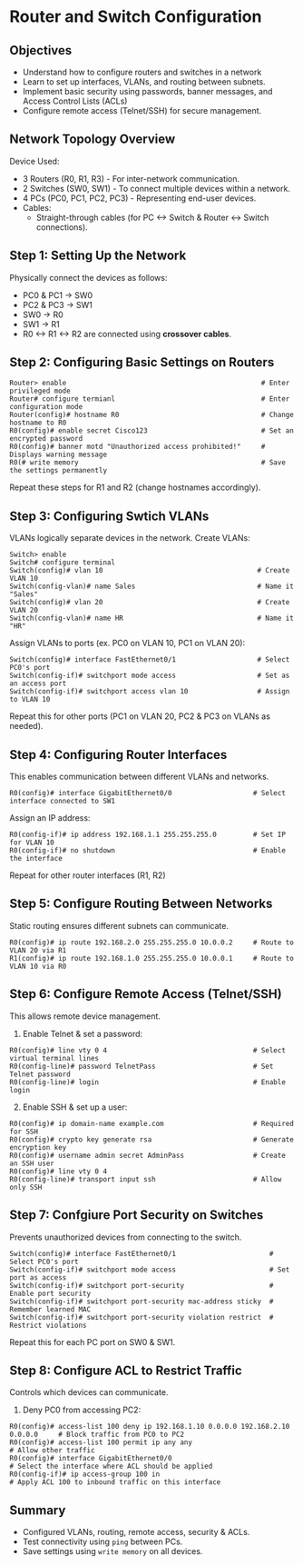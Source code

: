 # Router and Switch Configuration
## Objectives
* Understand how to configure routers and switches in a network
* Learn to set up interfaces, VLANs, and routing between subnets.
* Implement basic security using passwords, banner messages, and Access Control Lists (ACLs)
* Configure remote access (Telnet/SSH) for secure management.

## Network Topology Overview
Device Used:
* 3 Routers (R0, R1, R3) - For inter-network communication.
* 2 Switches (SW0, SW1) - To connect multiple devices within a network.
* 4 PCs (PC0, PC1, PC2, PC3) - Representing end-user devices.
* Cables:
  * Straight-through cables (for PC <-> Switch & Router <-> Switch connections).

## Step 1: Setting Up the Network
Physically connect the devices as follows:
* PC0 & PC1 -> SW0
* PC2 & PC3 -> SW1
* SW0 -> R0
* SW1 -> R1
* R0 <-> R1 <-> R2 are connected using **crossover cables**.

## Step 2: Configuring Basic Settings on Routers
```
Router> enable                                                # Enter privileged mode
Router# configure termianl                                    # Enter configuration mode
Router(config)# hostname R0                                   # Change hostname to R0
R0(config)# enable secret Cisco123                            # Set an encrypted password
R0(config)# banner motd "Unauthorized access prohibited!"     # Displays warning message
R0(# write memory                                             # Save the settings permanently
```
Repeat these steps for R1 and R2 (change hostnames accordingly).

## Step 3: Configuring Swtich VLANs
VLANs logically separate devices in the network.
Create VLANs:
```
Switch> enable
Switch# configure terminal
Switch(config)# vlan 10                                      # Create VLAN 10
Switch(config-vlan)# name Sales                              # Name it "Sales"
Switch(config)# vlan 20                                      # Create VLAN 20
Switch(config-vlan)# name HR                                 # Name it "HR"
```
Assign VLANs to ports (ex. PC0 on VLAN 10, PC1 on VLAN 20):
```
Switch(config)# interface FastEthernet0/1                    # Select PC0's port
Switch(config-if)# switchport mode access                    # Set as an access port
Switch(config-if)# switchport access vlan 10                 # Assign to VLAN 10
```
Repeat this for other ports (PC1 on VLAN 20, PC2 & PC3 on VLANs as needed).

## Step 4: Configuring Router Interfaces
This enables communication between different VLANs and networks.
```
R0(config)# interface GigabitEthernet0/0                    # Select interface connected to SW1
```
Assign an IP address:
```
R0(config-if)# ip address 192.168.1.1 255.255.255.0         # Set IP for VLAN 10
R0(config-if)# no shutdown                                  # Enable the interface
```
Repeat for other router interfaces (R1, R2)

## Step 5: Configure Routing Between Networks
Static routing ensures different subnets can communicate.
```
R0(config)# ip route 192.168.2.0 255.255.255.0 10.0.0.2     # Route to VLAN 20 via R1
R1(config)# ip route 192.168.1.0 255.255.255.0 10.0.0.1     # Route to VLAN 10 via R0
```

## Step 6: Configure Remote Access (Telnet/SSH)
This allows remote device management.
1. Enable Telnet & set a password:
```
R0(config)# line vty 0 4                                    # Select virtual terminal lines
R0(config-line)# password TelnetPass                        # Set Telnet password
R0(config-line)# login                                      # Enable login
```
2. Enable SSH & set up a user:
```
R0(config)# ip domain-name example.com                      # Required for SSH
R0(config)# crypto key generate rsa                         # Generate encryption key
R0(config)# username admin secret AdminPass                 # Create an SSH user
R0(config)# line vty 0 4
R0(config-line)# transport input ssh                        # Allow only SSH
```

## Step 7: Confgiure Port Security on Switches
Prevents unauthorized devices from connecting to the switch.
```
Switch(config)# interface FastEthernet0/1                       # Select PC0's port
Switch(config-if)# switchport mode access                       # Set port as access
Switch(config-if)# switchport port-security                     # Enable port security
Switch(config-if)# switchport port-security mac-address sticky  # Remember learned MAC
Switch(config-if)# switchport port-security violation restrict  # Restrict violations
```
Repeat this for each PC port on SW0 & SW1.

## Step 8: Configure ACL to Restrict Traffic
Controls which devices can communicate.
1. Deny PC0 from accessing PC2:
```
R0(config)# access-list 100 deny ip 192.168.1.10 0.0.0.0 192.168.2.10 0.0.0.0     # Block traffic from PC0 to PC2
R0(config)# access-list 100 permit ip any any                                     # Allow other traffic
R0(config)# interface GigabitEthernet0/0                                          # Select the interface where ACL should be applied
R0(config-if)# ip access-group 100 in                                             # Apply ACL 100 to inbound traffic on this interface
```

## Summary
* Configured VLANs, routing, remote access, security & ACLs.
* Test connectivity using ```ping``` between PCs.
* Save settings using ```write memory``` on all devices.
